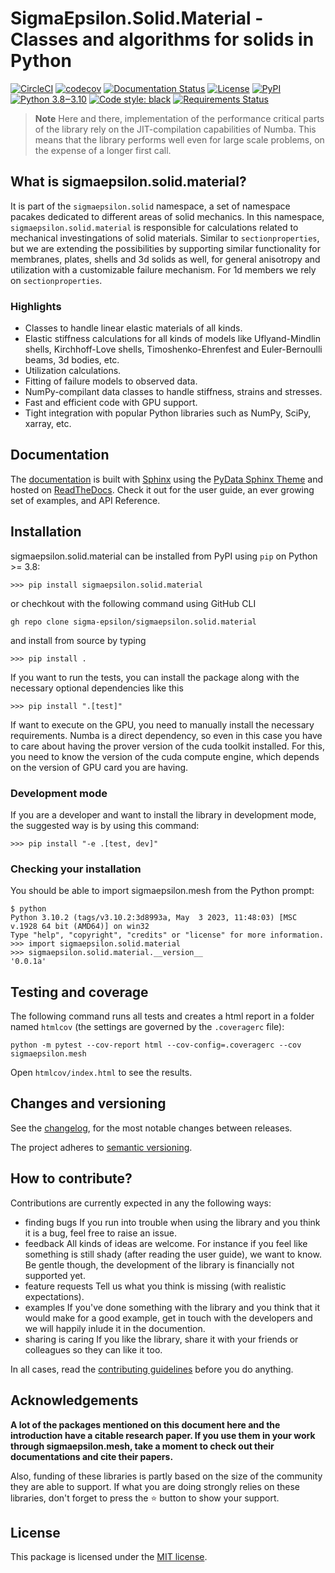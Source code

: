 # **SigmaEpsilon.Solid.Material** - Classes and algorithms for solids in Python

[![CircleCI](https://dl.circleci.com/status-badge/img/gh/sigma-epsilon/sigmaepsilon.solid.material/tree/main.svg?style=shield)](https://dl.circleci.com/status-badge/redirect/gh/sigma-epsilon/sigmaepsilon.solid.material/tree/main)
[![codecov](https://codecov.io/gh/sigma-epsilon/sigmaepsilon.solid.material/graph/badge.svg?token=7JKJ3HHSX3)](https://codecov.io/gh/sigma-epsilon/sigmaepsilon.solid.material)
[![Documentation Status](https://readthedocs.org/projects/sigmaepsilonsolidmaterial/badge/?version=latest)](https://sigmaepsilonsolidmaterial.readthedocs.io/en/latest/?badge=latest)
[![License](https://img.shields.io/badge/License-MIT-yellow.svg)](https://opensource.org/licenses/MIT)
[![PyPI](https://badge.fury.io/py/sigmaepsilon.solid.material.svg)](https://pypi.org/project/sigmaepsilon.solid.material)
[![Python 3.8‒3.10](https://img.shields.io/badge/python-3.7%E2%80%923.10-blue)](https://www.python.org)
[![Code style: black](https://img.shields.io/badge/code%20style-black-000000.svg)](https://github.com/psf/black)
[![Requirements Status](https://dependency-dash.repo-helper.uk/github/sigma-epsilon/sigmaepsilon.solid.material/badge.svg)](https://dependency-dash.repo-helper.uk/github/sigma-epsilon/sigmaepsilon.solid.material)

> **Note**
> Here and there, implementation of the performance critical parts of the library rely on the JIT-compilation capabilities of Numba. This means that the library performs well even for large scale problems, on the expense of a longer first call.

## What is sigmaepsilon.solid.material?

It is part of the `sigmaepsilon.solid` namespace, a set of namespace pacakes dedicated to different areas of solid mechanics. In this namespace, `sigmaepsilon.solid.material` is responsible for calculations related to mechanical investingations of solid materials. Similar to `sectionproperties`, but we are extending the possibilities by supporting similar functionality for membranes, plates, shells and 3d solids as well, for general anisotropy and utilization with a customizable failure mechanism. For 1d members we rely on `sectionproperties`.

### Highlights

* Classes to handle linear elastic materials of all kinds.
* Elastic stiffness calculations for all kinds of models like Uflyand-Mindlin shells, 
Kirchhoff-Love shells, Timoshenko-Ehrenfest and Euler-Bernoulli beams, 3d bodies, etc.
* Utilization calculations.
* Fitting of failure models to observed data.
* NumPy-compilant data classes to handle stiffness, strains and stresses.
* Fast and efficient code with GPU support.
* Tight integration with popular Python libraries such as NumPy, SciPy, xarray, etc.

## Documentation

The [documentation](https://sigmaepsilonsolidmaterial.readthedocs.io/en/latest/) is built with [Sphinx](https://www.sphinx-doc.org/en/master/) using the [PyData Sphinx Theme](https://pydata-sphinx-theme.readthedocs.io/en/stable/index.html) and hosted on [ReadTheDocs](https://readthedocs.org/). Check it out for the user guide, an ever growing set of examples, and API Reference.

## Installation

sigmaepsilon.solid.material can be installed from PyPI using `pip` on Python >= 3.8:

```console
>>> pip install sigmaepsilon.solid.material
```

or chechkout with the following command using GitHub CLI

```console
gh repo clone sigma-epsilon/sigmaepsilon.solid.material
```

and install from source by typing

```console
>>> pip install .
```

If you want to run the tests, you can install the package along with the necessary optional dependencies like this

```console
>>> pip install ".[test]"
```

If want to execute on the GPU, you need to manually install the necessary requirements. 
Numba is a direct dependency, so even in this case you have to care about having the prover
version of the cuda toolkit installed. For this, you need to know the version of the cuda
compute engine, which depends on the version of GPU card you are having.

### Development mode

If you are a developer and want to install the library in development mode, the suggested way is by using this command:

```console
>>> pip install "-e .[test, dev]"
```

### Checking your installation

You should be able to import sigmaepsilon.mesh from the Python prompt:

```console
$ python
Python 3.10.2 (tags/v3.10.2:3d8993a, May  3 2023, 11:48:03) [MSC v.1928 64 bit (AMD64)] on win32
Type "help", "copyright", "credits" or "license" for more information.
>>> import sigmaepsilon.solid.material
>>> sigmaepsilon.solid.material.__version__
'0.0.1a'
```

## Testing and coverage

The following command runs all tests and creates a html report in a folder named `htmlcov` (the settings are governed by the `.coveragerc` file):

```console
python -m pytest --cov-report html --cov-config=.coveragerc --cov sigmaepsilon.mesh
```

Open `htmlcov/index.html` to see the results.

## Changes and versioning

See the [changelog](CHANGELOG.md), for the most notable changes between releases.

The project adheres to [semantic versioning](https://semver.org/).

## How to contribute?

Contributions are currently expected in any the following ways:

* finding bugs
  If you run into trouble when using the library and you think it is a bug, feel free to raise an issue.
* feedback
  All kinds of ideas are welcome. For instance if you feel like something is still shady (after reading the user guide), we want to know. Be gentle though, the development of the library is financially not supported yet.
* feature requests
  Tell us what you think is missing (with realistic expectations).
* examples
  If you've done something with the library and you think that it would make for a good example, get in touch with the developers and we will happily inlude it in the documention.
* sharing is caring
  If you like the library, share it with your friends or colleagues so they can like it too.

In all cases, read the [contributing guidelines](CONTRIBUTING.md) before you do anything.

## Acknowledgements

**A lot of the packages mentioned on this document here and the introduction have a citable research paper. If you use them in your work through sigmaepsilon.mesh, take a moment to check out their documentations and cite their papers.**

Also, funding of these libraries is partly based on the size of the community they are able to support. If what you are doing strongly relies on these libraries, don't forget to press the :star: button to show your support.

## License

This package is licensed under the [MIT license](LICENSE.txt).
